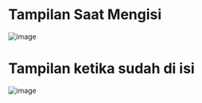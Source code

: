<h1>Tampilan Saat Mengisi</h1>

![image](https://github.com/user-attachments/assets/b600d91a-cf8d-4970-a8a7-d181ab9ace32)


<h1>Tampilan ketika sudah di isi </h1>

![image](https://github.com/user-attachments/assets/e01c8c65-6a14-4dff-a2d5-f1e2fee24607)
